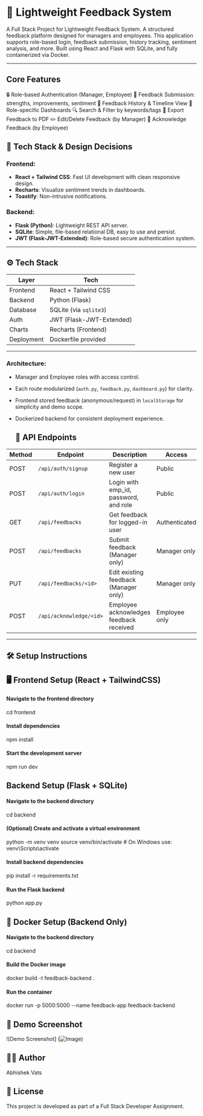 # 🚀 Lightweight Feedback System

A Full Stack Project for Lightweight Feedback System.
A structured feedback platform designed for managers and employees. 
This application supports role-based login, feedback submission, history tracking, sentiment analysis, and more.
Built using React and Flask with SQLite, and fully containerized via Docker.

---
## Core Features

🔒 Role-based Authentication (Manager, Employee)
📝 Feedback Submission: strengths, improvements, sentiment
📃 Feedback History & Timeline View
🧭 Role-specific Dashboards
🔍 Search & Filter by keywords/tags
🧾 Export Feedback to PDF
✏️ Edit/Delete Feedback (by Manager)
👀 Acknowledge Feedback (by Employee)


## 🧰 Tech Stack & Design Decisions

### Frontend:
- **React + Tailwind CSS**: Fast UI development with clean responsive design.
- **Recharts**: Visualize sentiment trends in dashboards.
- **Toastify**: Non-intrusive notifications.

### Backend:
- **Flask (Python)**: Lightweight REST API server.
- **SQLite**: Simple, file-based relational DB, easy to use and persist.
- **JWT (Flask-JWT-Extended)**: Role-based secure authentication system.

---
## ⚙️ Tech Stack

| Layer      | Tech                      |
|------------|---------------------------|
| Frontend   | React + Tailwind CSS      |
| Backend    | Python (Flask)            |
| Database   | SQLite (via `sqlite3`)    |
| Auth       | JWT (Flask-JWT-Extended)  |
| Charts     | Recharts (Frontend)       |
| Deployment | Dockerfile provided       |

---

### Architecture:
- Manager and Employee roles with access control.
- Each route modularized (`auth.py`, `feedback.py`, `dashboard.py`) for clarity.
- Frontend stored feedback (anonymous/request) in `localStorage` for simplicity and demo scope.
- Dockerized backend for consistent deployment experience.

  ## 📡 API Endpoints

| Method | Endpoint               | Description                                  | Access        |
|--------|------------------------|----------------------------------------------|---------------|
| POST   | `/api/auth/signup`     | Register a new user                          | Public        |
| POST   | `/api/auth/login`      | Login with emp_id, password, and role        | Public        |
| GET    | `/api/feedbacks`       | Get feedback for logged-in user              | Authenticated |
| POST   | `/api/feedbacks`       | Submit feedback (Manager only)               | Manager only  |
| PUT    | `/api/feedbacks/<id>`  | Edit existing feedback (Manager only)        | Manager only  |
| POST   | `/api/acknowledge/<id>`| Employee acknowledges feedback received      | Employee only |

---

## 🛠️ Setup Instructions

## 🖥️ Frontend Setup (React + TailwindCSS)
#### Navigate to the frontend directory
cd frontend
#### Install dependencies
npm install
#### Start the development server
npm run dev

## Backend Setup (Flask + SQLite)

#### Navigate to the backend directory
cd backend
#### (Optional) Create and activate a virtual environment
python -m venv venv
source venv/bin/activate    # On Windows use: venv\Scripts\activate
#### Install backend dependencies
pip install -r requirements.txt
#### Run the Flask backend
python app.py

## 🐳 Docker Setup (Backend Only)

#### Navigate to the backend directory
cd backend
#### Build the Docker image
docker build -t feedback-backend .
#### Run the container
docker run -p 5000:5000 --name feedback-app feedback-backend

## 📸 Demo Screenshot

![Demo Screenshot]
(![Image](https://github.com/user-attachments/assets/d91149e7-dae7-47b3-a85c-0aa503ee8717))

## 👨‍💻 Author
Abhishek Vats

## 📄 License
This project is developed as part of a Full Stack Developer Assignment.




